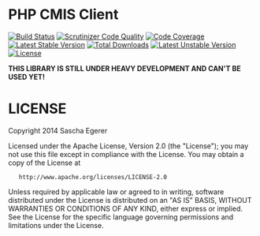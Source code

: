PHP CMIS Client
===============

[![Build Status](https://api.travis-ci.org/dkd/php-cmis-client.svg)](https://travis-ci.org/dkd/php-cmis-client)
[![Scrutinizer Code Quality](https://scrutinizer-ci.com/g/dkd/php-cmis-client/badges/quality-score.png?b=master)](https://scrutinizer-ci.com/g/dkd/php-cmis-client/?branch=master)
[![Code Coverage](https://scrutinizer-ci.com/g/dkd/php-cmis-client/badges/coverage.png?b=master)](https://scrutinizer-ci.com/g/dkd/php-cmis-client/?branch=master)
[![Latest Stable Version](https://poser.pugx.org/dkd/php-cmis/v/stable.svg)](https://packagist.org/packages/dkd/php-cmis)
[![Total Downloads](https://poser.pugx.org/dkd/php-cmis/downloads.svg)](https://packagist.org/packages/dkd/php-cmis)
[![Latest Unstable Version](https://poser.pugx.org/dkd/php-cmis/v/unstable.svg)](https://packagist.org/packages/dkd/php-cmis)
[![License](https://poser.pugx.org/dkd/php-cmis/license.svg)](https://packagist.org/packages/dkd/php-cmis)

   **THIS LIBRARY IS STILL UNDER HEAVY DEVELOPMENT AND CAN'T BE USED YET!**

LICENSE
=======
   Copyright 2014 Sascha Egerer

   Licensed under the Apache License, Version 2.0 (the "License");
   you may not use this file except in compliance with the License.
   You may obtain a copy of the License at

       http://www.apache.org/licenses/LICENSE-2.0

   Unless required by applicable law or agreed to in writing, software
   distributed under the License is distributed on an "AS IS" BASIS,
   WITHOUT WARRANTIES OR CONDITIONS OF ANY KIND, either express or implied.
   See the License for the specific language governing permissions and
   limitations under the License.
